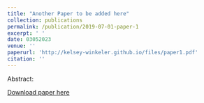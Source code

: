```yaml
---
title: "Another Paper to be added here"
collection: publications
permalink: /publication/2019-07-01-paper-1
excerpt: ' '
date: 03052023
venue: ''
paperurl: 'http://kelsey-winkeler.github.io/files/paper1.pdf'
citation: ''
---
```

Abstract: 

[Download paper here]()
